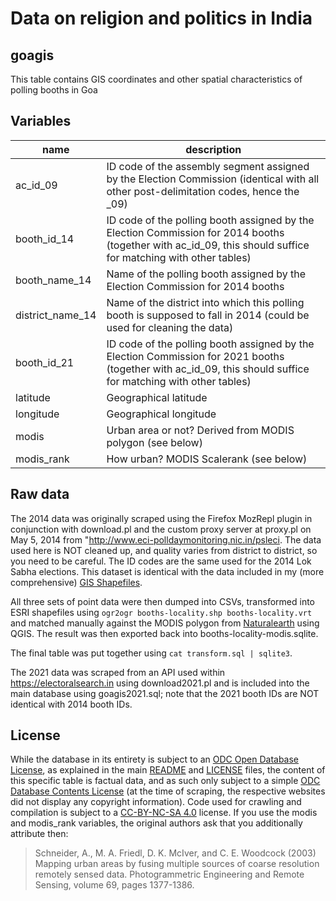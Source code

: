 # Data on religion and politics in India 

## goagis

This table contains GIS coordinates and other spatial characteristics of polling booths in Goa

## Variables

name | description
--- | ---
ac_id_09 | ID code of the assembly segment assigned by the Election Commission (identical with all other post-delimitation codes, hence the _09)
booth_id_14 | ID code of the polling booth assigned by the Election Commission for 2014 booths (together with ac_id_09, this should suffice for matching with other tables)
booth_name_14 | Name of the polling booth assigned by the Election Commission for 2014 booths
district_name_14 | Name of the district into which this polling booth is supposed to fall in 2014 (could be used for cleaning the data)
booth_id_21 | ID code of the polling booth assigned by the Election Commission for 2021 booths (together with ac_id_09, this should suffice for matching with other tables)
latitude | Geographical latitude
longitude | Geographical longitude
modis | Urban area or not? Derived from MODIS polygon (see below)
modis_rank | How urban? MODIS Scalerank (see below)

## Raw data

The 2014 data was originally scraped using the Firefox MozRepl plugin in conjunction with download.pl and the custom proxy server at proxy.pl on May 5, 2014 from "http://www.eci-polldaymonitoring.nic.in/psleci. The data used here is NOT cleaned up, and quality varies from district to district, so you need to be careful. The ID codes are the same used for the 2014 Lok Sabha elections. This dataset is identical with the data included in my (more comprehensive) [GIS Shapefiles](http://dx.doi.org/10.4119/unibi/2674065).

All three sets of point data were then dumped into CSVs, transformed into ESRI shapefiles using `ogr2ogr booths-locality.shp booths-locality.vrt` and matched manually against the MODIS polygon from [Naturalearth](http://www.naturalearthdata.com/downloads/10m-cultural-vectors/10m-urban-area/) using QGIS. The result was then exported back into booths-locality-modis.sqlite.

The final table was put together using `cat transform.sql | sqlite3`.

The 2021 data was scraped from an API used within https://electoralsearch.in using download2021.pl and is included into the main database using goagis2021.sql; note that the 2021 booth IDs are NOT identical with 2014 booth IDs.

## License

While the database in its entirety is subject to an [ODC Open Database License](http://opendatacommons.org/licenses/odbl/), as explained in the main [README](https://github.com/raphael-susewind/india-religion-politics/blob/master/README.md) and [LICENSE](https://github.com/raphael-susewind/india-religion-politics/blob/master/LICENSE.md) files, the content of this specific table is factual data, and as such only subject to a simple [ODC Database Contents License](http://opendatacommons.org/licenses/dbcl/) (at the time of scraping, the respective websites did not display any copyright information). Code used for crawling and compilation is subject to a [CC-BY-NC-SA 4.0](https://creativecommons.org/licenses/by-nc-sa/4.0/) license. If you use the modis and modis_rank variables, the original authors ask that you additionally attribute then:

> Schneider, A., M. A. Friedl, D. K. McIver, and C. E. Woodcock (2003) Mapping urban areas by fusing multiple sources of coarse resolution remotely sensed data. Photogrammetric Engineering and Remote Sensing, volume 69, pages 1377-1386.

